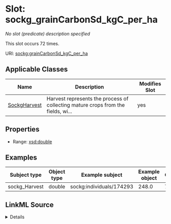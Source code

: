 

# Slot: sockg_grainCarbonSd_kgC_per_ha


_No slot (predicate) description specified_






This slot occurs 72 times.


URI: [sockg:grainCarbonSd_kgC_per_ha](https://idir.uta.edu/sockg-ontology/docs/grainCarbonSd_kgC_per_ha)



<!-- no inheritance hierarchy -->





## Applicable Classes

| Name | Description | Modifies Slot |
| --- | --- | --- |
| [SockgHarvest](../classes/SockgHarvest.md) | Harvest represents the process of collecting mature crops from the fields, wi... |  yes  |







## Properties

* Range: [xsd:double](http://www.w3.org/2001/XMLSchema#double)






## Examples

| Subject type | Object type | Example subject | Example object | Occurrences |
| --- | --- | --- | --- | --- |
| sockg_Harvest | double | sockg:individuals/174293 | 248.0 | 72 |




## LinkML Source

<details>

```yaml
name: sockg_grainCarbonSd_kgC_per_ha
annotations:
  count:
    tag: count
    value: 72
description: No slot (predicate) description specified
examples:
- object:
    example_object: '248.0'
    example_object_type: double
    example_predicate: sockg:grainCarbonSd_kgC_per_ha
    example_subject: sockg:individuals/174293
    example_subject_type: sockg_Harvest
from_schema: soc-kg
rank: 1000
slot_uri: sockg:grainCarbonSd_kgC_per_ha
alias: sockg_grainCarbonSd_kgC_per_ha
domain_of:
- sockg_Harvest
range: double

```
</details>